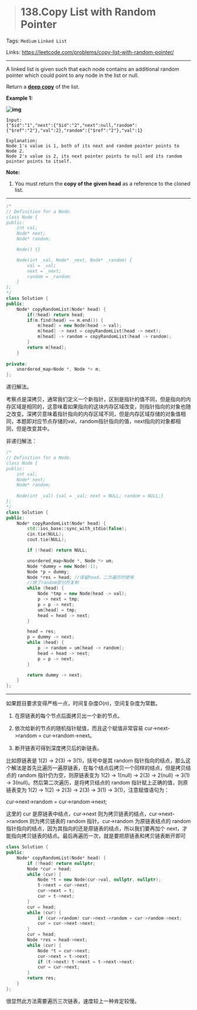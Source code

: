 > # 138.Copy List with Random Pointer

Tags: `Medium` `Linked List`

Links: <https://leetcode.com/problems/copy-list-with-random-pointer/>

---

A linked list is given such that each node contains an additional random pointer which could point to any node in the list or null.

Return a [**deep copy**](https://en.wikipedia.org/wiki/Object_copying#Deep_copy) of the list.

 

**Example 1:**

**![img](https://discuss.leetcode.com/uploads/files/1470150906153-2yxeznm.png)**

```
Input:
{"$id":"1","next":{"$id":"2","next":null,"random":{"$ref":"2"},"val":2},"random":{"$ref":"2"},"val":1}

Explanation:
Node 1's value is 1, both of its next and random pointer points to Node 2.
Node 2's value is 2, its next pointer points to null and its random pointer points to itself.
```

 

**Note:**

1. You must return the **copy of the given head** as a reference to the cloned list.

---

```c++
/*
// Definition for a Node.
class Node {
public:
    int val;
    Node* next;
    Node* random;

    Node() {}

    Node(int _val, Node* _next, Node* _random) {
        val = _val;
        next = _next;
        random = _random;
    }
};
*/
class Solution {
public:
    Node* copyRandomList(Node* head) {
        if(!head) return head;
        if(m.find(head) == m.end()) {
            m[head] = new Node(head -> val);
            m[head] -> next = copyRandomList(head -> next);
            m[head] -> random = copyRandomList(head -> random);
        } 
        return m[head];
    }
    
private:
    unordered_map<Node *, Node *> m;
};
```

递归解法。

考察点是深拷贝，通常我们定义一个新指针，区别是指针的值不同，但是指向的内存区域是相同的，这意味着如果指向的这块内存区域改变，则指针指向的对象也随之改变。深拷贝意味着指针指向的内存区域不同，但是内存区域存储的对象值相同，本题即对应节点存储的val，random指针指向的值，next指向的对象都相同，但是改变其中。

非递归解法：

```c++
/*
// Definition for a Node.
class Node {
public:
    int val;
    Node* next;
    Node* random;
    
    Node(int _val) {val = _val; next = NULL; random = NULL;}
};
*/
class Solution {
public:
    Node* copyRandomList(Node* head) {
        std::ios_base::sync_with_stdio(false);
		cin.tie(NULL);
		cout.tie(NULL);

        if (!head) return NULL;

        unordered_map<Node *, Node *> um;
        Node *dummy = new Node(-1);
        Node *p = dummy;
        Node *res = head; //保留head，二次遍历时使用
        //除了random部分的复制
        while (head) {
            Node *tmp = new Node(head -> val);
            p -> next = tmp;
            p = p -> next;
            um[head] = tmp;
            head = head -> next;
        }

        head = res;
        p = dummy -> next;
        while (head) {
            p -> random = um[head -> random];
            head = head -> next;
            p = p -> next;
        }

        return dummy -> next;
    }
};
```



----

如果题目要求变得严格一点，时间复杂度$O(n)$，空间复杂度为常数。

1. 在原链表的每个节点后面拷贝出一个新的节点。


2. 依次给新的节点的随机指针赋值，而且这个赋值非常容易 cur->next->random = cur->random->next。
3. 断开链表可得到深度拷贝后的新链表。

比如原链表是 1(2) -> 2(3) -> 3(1)，括号中是其 random 指针指向的结点，那么这个解法是首先比遍历一遍原链表，在每个结点后拷贝一个同样的结点，但是拷贝结点的 random 指针仍为空，则原链表变为 1(2) -> 1(null) -> 2(3) -> 2(null) -> 3(1) -> 3(null)。然后第二次遍历，是将拷贝结点的 random 指针赋上正确的值，则原链表变为 1(2) -> 1(2) -> 2(3) -> 2(3) -> 3(1) -> 3(1)，注意赋值语句为：

cur->next->random = cur->random->next;

这里的 cur 是原链表中结点，cur->next 则为拷贝链表的结点，cur->next->random 则为拷贝链表的 random 指针。cur->random 为原链表结点的 random 指针指向的结点，因为其指向的还是原链表的结点，所以我们要再加个 next，才能指向拷贝链表的结点。最后再遍历一次，就是要把原链表和拷贝链表断开即可

```c++
class Solution {
public:
    Node* copyRandomList(Node* head) {
        if (!head) return nullptr;
        Node *cur = head;
        while (cur) {
            Node *t = new Node(cur->val, nullptr, nullptr);
            t->next = cur->next;
            cur->next = t;
            cur = t->next;
        }
        cur = head;
        while (cur) {
            if (cur->random) cur->next->random = cur->random->next;
            cur = cur->next->next;
        }
        cur = head;
        Node *res = head->next;
        while (cur) {
            Node *t = cur->next;
            cur->next = t->next;
            if (t->next) t->next = t->next->next;
            cur = cur->next;
        }
        return res;
    }
};
```

很显然此方法需要遍历三次链表，速度较上一种肯定较慢。